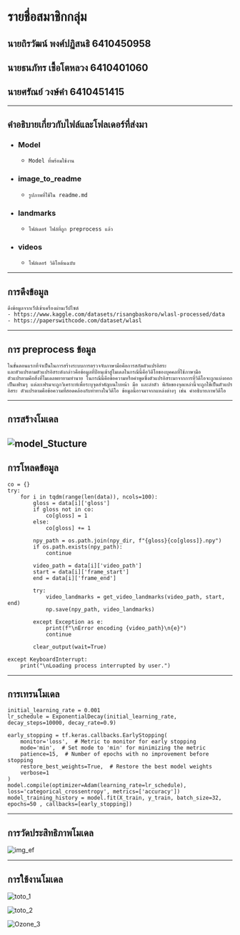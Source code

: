 # รายชื่อสมาชิกกลุ่ม
## นายถิรวัฒน์ พงศ์ปฏิสนธิ 6410450958
## นายธนภัทร เชื้อโตหลวง 6410401060  
## นายศรัณย์  วงษ์คำ 6410451415 

---
## คำอธิบายเกี่ยวกับไฟล์และโฟลเดอร์ที่ส่งมา
- ### Model
	- `Model ที่พร้อมใช้งาน`
- ### image_to_readme
	- `รูปภาพที่ใช้ใน readme.md`
- ### landmarks
	-  `โฟล์เดอร์ ไฟล์ที่ถูก preprocess แล้ว`
- ### videos
	-  `โฟล์เดอร์ วิดิโอต้นฉบับ`

---
## การดึงข้อมูล
```
ดึงข้อมูลจากเว็ปเข้าเครื่องผ่านเว็ปไซต์
- https://www.kaggle.com/datasets/risangbaskoro/wlasl-processed/data
- https://paperswithcode.com/dataset/wlasl
```
---
## การ preprocess ข้อมูล
```
ในขั้นตอนแรกที่จำเป็นในการสร้างระบบการตรวจจับภาษามือคือการสกัดตัวแปรอิสระ
และตัวแปรตามตัวแปรอิสระดังกล่าวคือข้อมูลที่ป้อนเข้าสู่โมเดลในกรณีนี้คือวิดีโอของบุคคลที่ใช้ภาษามือ 
ตัวแปรตามคือสิ่งที่โมเดลพยายามทำนาย ในกรณีนี้คือข้อความหรือคำพูดซึ่งตัวแปรอิสระมาจากการที่วิดีโอจะถูกแบ่งออกเป็นเฟรมๆ แต่ละเฟรมจะถูกวิเคราะห์เพื่อระบุจุดสำคัญบนใบหน้า มือ และลำตัว พิกัดของจุดเหล่านี้จะถูกใช้เป็นตัวแปรอิสระ ตัวแปรตามคือข้อความที่สอดคล้องกับท่าทางในวิดีโอ ข้อมูลนี้อาจมาจากแหล่งต่างๆ เช่น คำอธิบายภาพวิดีโอ
```
---
## การสร้างโมเดล
![model_Stucture](/image_to_readme/model_structure.png)
---
## การโหลดข้อมูล
```
co = {}
try:
    for i in tqdm(range(len(data)), ncols=100):
        gloss = data[i]['gloss']
        if gloss not in co:
            co[gloss] = 1
        else:
            co[gloss] += 1
        
        npy_path = os.path.join(npy_dir, f"{gloss}{co[gloss]}.npy")
        if os.path.exists(npy_path):
            continue
        
        video_path = data[i]['video_path']
        start = data[i]['frame_start']
        end = data[i]['frame_end']
        
        try:
            video_landmarks = get_video_landmarks(video_path, start, end)
            np.save(npy_path, video_landmarks)
            
        except Exception as e:
            print(f"\nError encoding {video_path}\n{e}")
            continue
        
        clear_output(wait=True)

except KeyboardInterrupt:
    print("\nLoading process interrupted by user.")

```
---
## การเทรนโมเดล
```
initial_learning_rate = 0.001
lr_schedule = ExponentialDecay(initial_learning_rate, decay_steps=10000, decay_rate=0.9)

early_stopping = tf.keras.callbacks.EarlyStopping(
    monitor='loss',  # Metric to monitor for early stopping
    mode='min',  # Set mode to 'min' for minimizing the metric
    patience=15,  # Number of epochs with no improvement before stopping
    restore_best_weights=True,  # Restore the best model weights
    verbose=1
)
model.compile(optimizer=Adam(learning_rate=lr_schedule), loss='categorical_crossentropy', metrics=['accuracy'])
model_training_history = model.fit(X_train, y_train, batch_size=32, epochs=50 , callbacks=[early_stopping])
```
---
## การวัดประสิทธิภาพโมเดล

![img_ef](/image_to_readme/Img_ef.png)

---

## การใช้งานโมเดล

![toto_1](/image_to_readme/toto_1.png)

![toto_2](/image_to_readme//toto_2.png)

![Ozone_3](/image_to_readme/Ozone_3.png)
